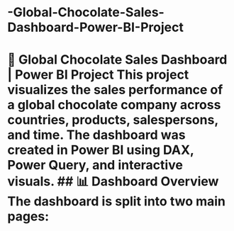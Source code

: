 # -Global-Chocolate-Sales-Dashboard-Power-BI-Project
# 🍫 Global Chocolate Sales Dashboard | Power BI Project  This project visualizes the sales performance of a global chocolate company across countries, products, salespersons, and time. The dashboard was created in Power BI using DAX, Power Query, and interactive visuals.  ## 📊 Dashboard Overview  The dashboard is split into two main pages:
